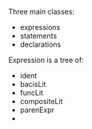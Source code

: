 
Three main classes:
- expressions
- statements
- declarations

Expression is a tree of:
- ident
- bacisLit
- funcLit
- compositeLit
- parenExpr
- 